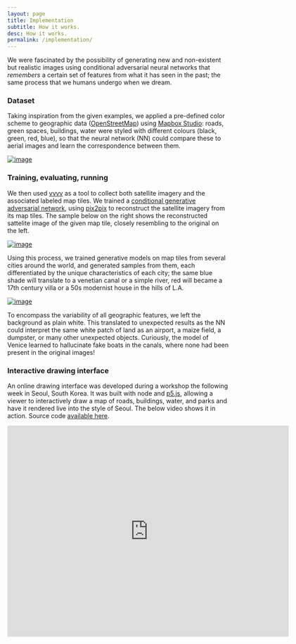 ```yaml
---
layout: page
title: Implementation
subtitle: How it works.
desc: How it works.
permalink: /implementation/
---
```


We were fascinated by the possibility of generating new and non-existent but realistic images using conditional adversarial neural networks that *remembers* a certain set of features from what it has seen in the past; the same process that we humans undergo when we dream.

### Dataset
Taking inspiration from the given examples, we applied a pre-defined color scheme to geographic data ([OpenStreetMap](http://www.openstreetmap.org)) using [Mapbox Studio](https://www.mapbox.com): roads, green spaces, buildings, water were styled with different colours (black, green, red, blue), so that the neural network (NN) could compare these to aerial images and learn the correspondence between them.

<a href="{{ site.baseurl }}/assets/images/groundtruth_milan.jpg"><img src="{{ site.baseurl }}/assets/images/groundtruth_milan.jpg" alt="image" /></a>

### Training, evaluating, running
We then used [vvvv](https://vvvv.org) as a tool to collect both satellite imagery and the associated labeled map tiles. We trained a [conditional generative adversarial network](https://arxiv.org/pdf/1611.07004v1.pdf), using [pix2pix](https://github.com/phillipi/pix2pix) to reconstruct the satellite imagery from its map tiles. The sample below on the right shows the reconstructed sattelite image of the given map tile, closely resembling to the original on the left.

<div class="site-content-imgs">
<a href="{{ site.baseurl }}/assets/images/venice_evaluate_01.jpg"><img src="{{ site.baseurl }}/assets/images/venice_evaluate_01.jpg" alt="image" /></a>
</div>

Using this process, we trained generative models on map tiles from several cities around the world, and generated samples from them, each differentiated by the unique characteristics of each city; the same blue shade will translate to a venetian canal or a simple river, red will became a 17th century villa or a 50s modernist house in the hills of L.A.

<div class="site-content-imgs">
<a href="{{ site.baseurl }}/assets/images/invisible_cities_patchwork_02.jpg"><img src="{{ site.baseurl }}/assets/images/invisible_cities_patchwork_02.jpg" alt="image" /></a>
</div>

To encompass the variability of all geographic features, we left the background as plain white. This translated to unexpected results as the NN could interpret the same white patch of land as an airport, a maize field, a dumpster, or many other unexpected objects. Curiously, the model of Venice learned to hallucinate fake boats in the canals, where none had been present in the original images!

### Interactive drawing interface

An online drawing interface was developed during a workshop the following week in Seoul, South Korea. It was built with node and [p5.js](http://www.p5js.org), allowing a viewer to interactively draw a map of roads, buildings, water, and parks and have it rendered live into the style of Seoul. The below video shows it in action. Source code [available here](https://github.com/genekogan/InvisibleCities).

<center><iframe src="https://player.vimeo.com/video/194531286" width="640" height="480" frameborder="0" webkitallowfullscreen mozallowfullscreen allowfullscreen></iframe></center>
